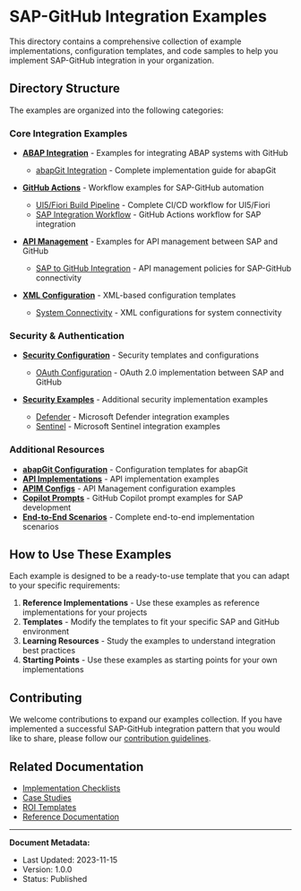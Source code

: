 # SAP-GitHub Integration Examples

This directory contains a comprehensive collection of example implementations, configuration templates, and code samples to help you implement SAP-GitHub integration in your organization.

## Directory Structure

The examples are organized into the following categories:

### Core Integration Examples

- [**ABAP Integration**](abap-integration/) - Examples for integrating ABAP systems with GitHub
  - [abapGit Integration](abap-integration/abapgit-integration.md) - Complete implementation guide for abapGit
  
- [**GitHub Actions**](github-actions/) - Workflow examples for SAP-GitHub automation
  - [UI5/Fiori Build Pipeline](github-actions/ui5-build-pipeline.md) - Complete CI/CD workflow for UI5/Fiori
  - [SAP Integration Workflow](github-actions/sap-integration-workflow.yml) - GitHub Actions workflow for SAP integration

- [**API Management**](api-management/) - Examples for API management between SAP and GitHub
  - [SAP to GitHub Integration](api-management/sap-to-github.md) - API management policies for SAP-GitHub connectivity

- [**XML Configuration**](xml-config/) - XML-based configuration templates
  - [System Connectivity](xml-config/system-connectivity.md) - XML configurations for system connectivity

### Security & Authentication

- [**Security Configuration**](security-config/) - Security templates and configurations
  - [OAuth Configuration](security-config/oauth-configuration.md) - OAuth 2.0 implementation between SAP and GitHub
  
- [**Security Examples**](security/) - Additional security implementation examples
  - [Defender](security/defender/) - Microsoft Defender integration examples
  - [Sentinel](security/sentinel/) - Microsoft Sentinel integration examples

### Additional Resources

- [**abapGit Configuration**](abapgit-config/) - Configuration templates for abapGit
- [**API Implementations**](api-implementations/) - API implementation examples
- [**APIM Configs**](apim-configs/) - API Management configuration examples
- [**Copilot Prompts**](copilot-prompts/) - GitHub Copilot prompt examples for SAP development
- [**End-to-End Scenarios**](end-to-end/) - Complete end-to-end implementation scenarios

## How to Use These Examples

Each example is designed to be a ready-to-use template that you can adapt to your specific requirements:

1. **Reference Implementations** - Use these examples as reference implementations for your projects
2. **Templates** - Modify the templates to fit your specific SAP and GitHub environment
3. **Learning Resources** - Study the examples to understand integration best practices
4. **Starting Points** - Use these examples as starting points for your own implementations

## Contributing

We welcome contributions to expand our examples collection. If you have implemented a successful SAP-GitHub integration pattern that you would like to share, please follow our [contribution guidelines](../CONTRIBUTING.md).

## Related Documentation

- [Implementation Checklists](../docs/6-appendices/implementation-checklist.md)
- [Case Studies](../docs/6-appendices/case-studies/index.md)
- [ROI Templates](../docs/6-appendices/roi-templates.md)
- [Reference Documentation](../docs/5-reference/index.md)

---

**Document Metadata:**
- Last Updated: 2023-11-15
- Version: 1.0.0
- Status: Published 